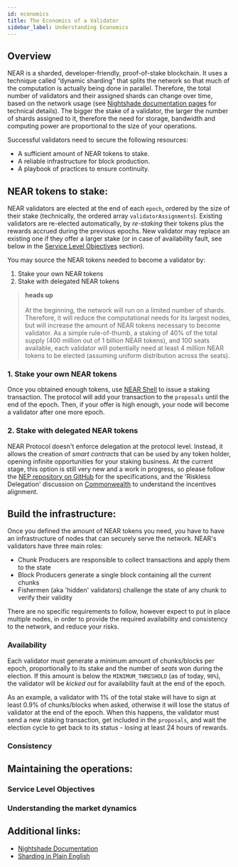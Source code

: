 ```yaml
---
id: economics
title: The Economics of a Validator
sidebar_label: Understanding Economics
---
```


## Overview

NEAR is a sharded, developer-friendly, proof-of-stake blockchain. It uses a technique called “dynamic sharding” that splits the network so that much of the computation is actually being done in parallel. Therefore, the total number of validators and their assigned shards can change over time, based on the network usage (see [Nightshade documentation pages](../technical/nightshade.md) for technical details).
The bigger the stake of a validator, the larger the number of shards assigned to it, therefore the need for storage, bandwidth and computing power are proportional to the size of your operations.

Successful validators need to secure the following resources:
- A sufficient amount of NEAR tokens to stake.
- A reliable infrastructure for block production.
- A playbook of practices to ensure continuity.


## NEAR tokens to stake:

NEAR validators are elected at the end of each `epoch`, ordered by the size of their stake (technically, the ordered array `validatorAssignments`). Existing validators are re-elected automatically, by *re-staking* their tokens plus the rewards accrued during the previous epochs. New validator may replace an existing one if they offer a larger stake (or in case of availability fault, see below in the [Service Level Objectives](#Service-Level-Objectives) section).

You may source the NEAR tokens needed to become a validator by:
1. Stake your own NEAR tokens
2. Stake with delegated NEAR tokens

<blockquote class="warning">
	<strong>heads up</strong><br><br>
	At the beginning, the network will run on a limited number of shards. Therefore, it will reduce the computational needs for its largest nodes, but will increase the amount of NEAR tokens necessary to become validator.
	As a simple rule-of-thumb, a staking of 40% of the total supply (400 million out of 1 billion NEAR tokens), and 100 seats available, each validator will potentially need at least 4 million NEAR tokens to be elected (assuming uniform distribution across the seats).
</blockquote>

### 1. Stake your own NEAR tokens

Once you obtained enough tokens, use [NEAR Shell](../development/near-clitool.md) to issue a staking transaction. The protocol will add your transaction to the `proposals` until the end of the epoch. Then, if your offer is high enough, your node will become a validator after one more epoch.

### 2. Stake with delegated NEAR tokens

NEAR Protocol doesn't enforce delegation at the protocol level. Instead, it allows the creation of *smart contracts* that can be used by any token holder, opening infinite opportunities for your staking business.
At the current stage, this option is still very new and a work in progress, so please follow the [NEP repository on GitHub](https://github.com/nearprotocol/NEPs/blob/staking-contract/text/0000-staking-contract.md) for the specifications, and the 'Riskless Delegation' discussion on [Commonwealth](https://commonwealth.im/near/proposal/discussion/357-riskless-delegation-aka-tezos-delegation) to understand the incentives alignment.


## Build the infrastructure:

Once you defined the amount of NEAR tokens you need, you have to have an infrastructure of nodes that can securely serve the network. NEAR's validators have three main roles:
- Chunk Producers are responsible to collect transactions and apply them to the state
- Block Producers generate a single block containing all the current chunks 
- Fishermen (aka 'hidden' validators) challenge the state of any chunk to verify their validity

There are no specific requirements to follow, however expect to put in place multiple nodes, in order to provide the required availability and consistency to the network, and reduce your risks.

### Availability

Each validator must generate a minimum amount of chunks/blocks per epoch, proportionally to its stake and the number of *seats* won during the election. If this amount is below the `MINIMUM_THRESHOLD` (as of today, `90%`), the validator will be *kicked out* for availability fault at the end of the epoch.

As an example, a validator with 1% of the total stake will have to sign at least 0.9% of chunks/blocks when asked, otherwise it will lose the status of validator at the end of the epoch. When this happens, the validator must send a new staking transaction, get included in the `proposals`, and wait the election cycle to get back to its status - losing at least 24 hours of rewards.

### Consistency

## Maintaining the operations:

### Service Level Objectives

### Understanding the market dynamics

## Additional links:

- [Nightshade Documentation](../technical/nightshade.md)
- [Sharding in Plain English](https://www.citusdata.com/blog/2018/01/10/sharding-in-plain-english/)
